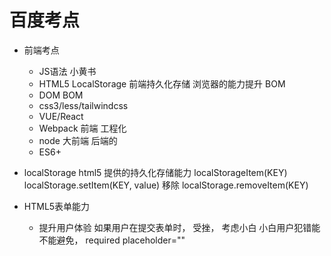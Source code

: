 # 百度考点

- 前端考点
    - JS语法
        小黄书
    - HTML5
        LocalStorage    前端持久化存储
        浏览器的能力提升
        BOM
    - DOM BOM
    - css3/less/tailwindcss
    - VUE/React
    - Webpack 前端  工程化
    - node  大前端    后端的
    - ES6+

- localStorage
    html5 提供的持久化存储能力
    localStorageItem(KEY)
    localStorage.setItem(KEY, value)
    移除    localStorage.removeItem(KEY)

- HTML5表单能力
    - 提升用户体验
        如果用户在提交表单时， 受挫， 考虑小白
        小白用户犯错能不能避免，
        required
        placeholder=""